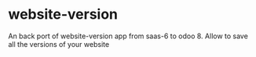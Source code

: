 # website-version
An back port of website-version app from saas-6 to odoo 8. Allow to save all the versions of your website
